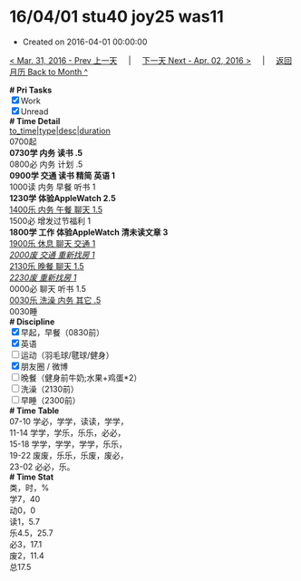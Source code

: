 # 16/04/01 stu40 joy25 was11

- Created on 2016-04-01 00:00:00

[< Mar. 31, 2016 - Prev 上一天](/_archived/lifelogs/2016/03/d31.md) &nbsp; &nbsp; | &nbsp; &nbsp; [下一天 Next - Apr. 02, 2016 >](/_archived/lifelogs/2016/04/d02.md) &nbsp; &nbsp; |  &nbsp; &nbsp; [返回月历 Back to Month ^](/_archived/lifelogs/2016/04/index.md)
<br/><div><b># Pri Tasks</b></div><div><input checked="true" type="checkbox"/>Work</div><div><input checked="true" type="checkbox"/>Unread</div><div><b># Time Detail</b></div><div><u>to_time|type|desc|duration</u></div><div>0700起</div><div><b>0730学 内务 读书 .5</b></div><div>0800必 内务 计划 .5</div><div><b>0900学 交通 读书 精简 英语 1</b></div><div>1000读 内务 早餐 听书 1</div><div><b>1230学 体验AppleWatch 2.5</b></div><div><u>1400乐 内务 午餐 聊天 1.5</u></div><div>1500必 增发过节福利 1</div><div><b>1800学 工作 体验AppleWatch 清未读文章 3</b></div><div><u>1900乐 休息 聊天 交通 1</u></div><div><u><i>2000废 交通 重新找房 1</i></u></div><div><u>2130乐 晚餐 聊天 1.5</u></div><div><u><i>2230废 重新找房 1</i></u></div><div>0000必 聊天 听书 1.5</div><div><u>0030乐 洗澡 内务 其它 .5</u></div><div>0030睡</div><div><b># Discipline</b></div><div><input checked="true" type="checkbox"/>早起，早餐（0830前）</div><div><input checked="true" type="checkbox"/>英语</div><div><input type="checkbox"/>运动（羽毛球/毽球/健身）</div><div><input checked="true" type="checkbox"/>朋友圈 / 微博</div><div><input type="checkbox"/>晚餐（健身前牛奶;水果+鸡蛋*2）</div><div><input type="checkbox"/>洗澡（2130前）</div><div><input type="checkbox"/>早睡（2300前）</div><div><b># Time Table</b></div><div>07-10 学必，学学，读读，学学，</div><div>11-14 学学，学乐，乐乐，必必，</div><div>15-18 学学，学学，学学，乐乐，</div><div>19-22 废废，乐乐，乐废，废必，</div><div>23-02 必必，乐。</div><div><b># Time Stat</b></div><div>类，时，%</div><div>学7，40</div><div>动0，0</div><div>读1，5.7</div><div>乐4.5，25.7</div><div>必3，17.1</div><div>废2，11.4</div><div>总17.5</div>
